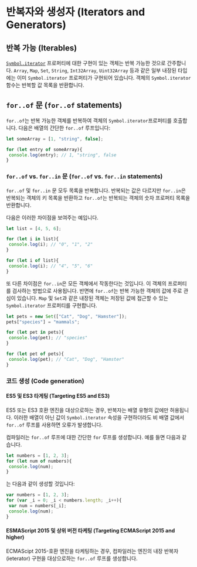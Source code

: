 # 반복자와 생성자 (Iterators and Generators)

## 반복 가능 (Iterables)

[`Symbol.iterator`](https://www.typescriptlang.org/docs/handbook/symbols.html#symboliterator) 프로퍼티에 대한 구현이 있는 객체는 반복 가능한 것으로 간주합니다.
`Array`, `Map`, `Set`, `String`, `Int32Array`, `Uint32Array` 등과 같은 일부 내장된 타입에는 이미 `Symbol.iterator` 프로퍼티가 구현되어 있습니다.
객체의 `Symbol.iterator` 함수는 반복할 값 목록을 반환합니다.

## `for..of` 문 (`for..of` statements)

`for..of`는 반복 가능한 객체를 반복하여 객체의 `Symbol.iterator`프로퍼티를 호출합니다.
다음은 배열의 간단한 `for..of` 루프입니다:

```ts
let someArray = [1, "string", false];

for (let entry of someArray){
 console.log(entry); // 1, "string", false
}
```

### `for..of` vs. `for..in` 문 (`for..of` vs. `for..in` statements)

`for..of` 및 `for..in` 문 모두 목록을 반복합니다.
반복되는 값은 다르지만 `for..in`은 반복되는 객체의 키 목록을 반환하고 `for..of`는 반복되는 객체의 숫자 프로퍼티 목록을 반환합니다.

다음은 이러한 차이점을 보여주는 예입니다.

```ts
let list = [4, 5, 6];

for (let i in list){
 console.log(i); // "0", "1", "2"
}

for (let i of list){
 console.log(i); // "4", "5", "6"
}
```

또 다른 차이점은 `for..in`은 모든 객체에서 작동한다는 것입니다.
이 객체의 프로퍼티를 검사하는 방법으로 사용됩니다.
반면에 `for..of`는 반복 가능한 객체의 값에 주로 관심이 있습니다.
`Map` 및 `Set`과 같은 내장된 객체는 저장된 값에 접근할 수 있는 `Symbol.iterator` 프로퍼티를 구현합니다.

```ts
let pets = new Set(["Cat", "Dog", "Hamster"]);
pets["species"] = "mammals";

for (let pet in pets){
 console.log(pet); // "species"
}

for (let pet of pets){
 console.log(pet); // "Cat", "Dog", "Hamster"
}
```

### 코드 생성 (Code generation)

#### ES5 및 ES3 타게팅 (Targeting ES5 and ES3)

ES5 또는 ES3 호환 엔진을 대상으로하는 경우, 반복자는 배열 유형의 값에만 허용됩니다.
이러한 배열이 아닌 값이 `Symbol.iterator` 속성을 구현하더라도 비 배열 값에서 `for..of` 루프를 사용하면 오류가 발생합니다.

컴파일러는 `for..of` 루프에 대한 간단한 `for` 루프를 생성합니다. 예를 들면 다음과 같습니다.

```ts
let numbers = [1, 2, 3];
for (let num of numbers){
 console.log(num);
}
```

는 다음과 같이 생성할 것입니다:

```ts
var numbers = [1, 2, 3];
for (var _i = 0; _i < numbers.length; _i++){
 var num = numbers[_i];
 console.log(num);
}
```

#### ESMAScript 2015 및 상위 버전 타케팅 (Targeting ECMAScript 2015 and higher)

ECMAScipt 2015-호환 엔진을 타케팅하는 경우, 컴파일러는 엔진의 내장 반복자(ieterator) 구현을 대상으로하는 `for..of` 루프를 생성합니다.
